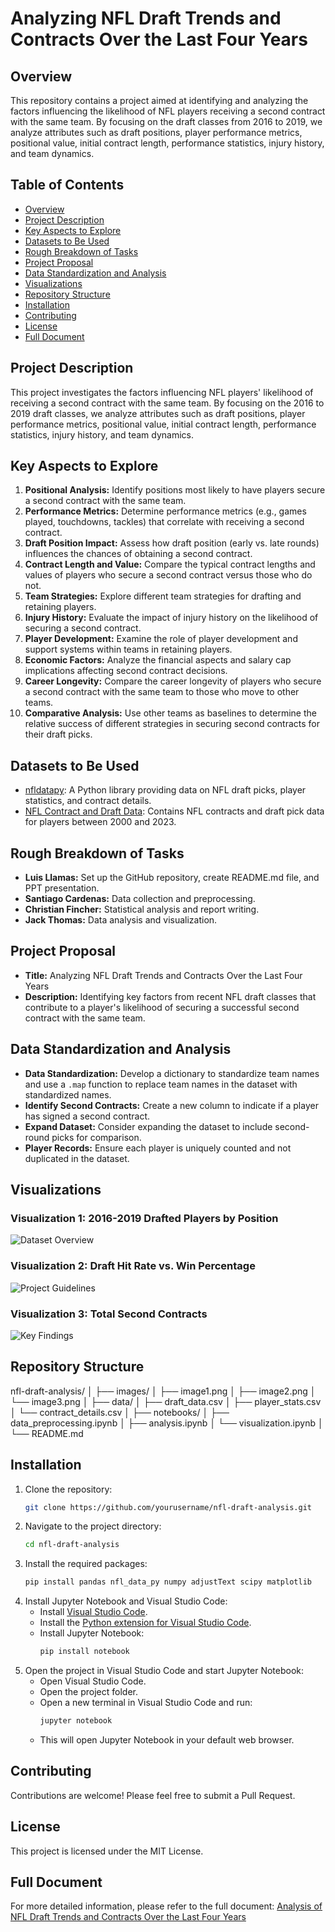 
# Analyzing NFL Draft Trends and Contracts Over the Last Four Years

## Overview
This repository contains a project aimed at identifying and analyzing the factors influencing the likelihood of NFL players receiving a second contract with the same team. By focusing on the draft classes from 2016 to 2019, we analyze attributes such as draft positions, player performance metrics, positional value, initial contract length, performance statistics, injury history, and team dynamics.

## Table of Contents
- [Overview](#overview)
- [Project Description](#project-description)
- [Key Aspects to Explore](#key-aspects-to-explore)
- [Datasets to Be Used](#datasets-to-be-used)
- [Rough Breakdown of Tasks](#rough-breakdown-of-tasks)
- [Project Proposal](#project-proposal)
- [Data Standardization and Analysis](#data-standardization-and-analysis)
- [Visualizations](#visualizations)
- [Repository Structure](#repository-structure)
- [Installation](#installation)
- [Contributing](#contributing)
- [License](#license)
- [Full Document](#full-document)

## Project Description
This project investigates the factors influencing NFL players' likelihood of receiving a second contract with the same team. By focusing on the 2016 to 2019 draft classes, we analyze attributes such as draft positions, player performance metrics, positional value, initial contract length, performance statistics, injury history, and team dynamics.

## Key Aspects to Explore
1. **Positional Analysis:** Identify positions most likely to have players secure a second contract with the same team.
2. **Performance Metrics:** Determine performance metrics (e.g., games played, touchdowns, tackles) that correlate with receiving a second contract.
3. **Draft Position Impact:** Assess how draft position (early vs. late rounds) influences the chances of obtaining a second contract.
4. **Contract Length and Value:** Compare the typical contract lengths and values of players who secure a second contract versus those who do not.
5. **Team Strategies:** Explore different team strategies for drafting and retaining players.
6. **Injury History:** Evaluate the impact of injury history on the likelihood of securing a second contract.
7. **Player Development:** Examine the role of player development and support systems within teams in retaining players.
8. **Economic Factors:** Analyze the financial aspects and salary cap implications affecting second contract decisions.
9. **Career Longevity:** Compare the career longevity of players who secure a second contract with the same team to those who move to other teams.
10. **Comparative Analysis:** Use other teams as baselines to determine the relative success of different strategies in securing second contracts for their draft picks.

## Datasets to Be Used
- [nfldatapy](https://pypi.org/project/nfldatapy/): A Python library providing data on NFL draft picks, player statistics, and contract details.
- [NFL Contract and Draft Data](https://www.kaggle.com/datasets/nicholasliusontag/nflcontractanddraftdata): Contains NFL contracts and draft pick data for players between 2000 and 2023.

## Rough Breakdown of Tasks
- **Luis Llamas:** Set up the GitHub repository, create README.md file, and PPT presentation.
- **Santiago Cardenas:** Data collection and preprocessing.
- **Christian Fincher:** Statistical analysis and report writing.
- **Jack Thomas:** Data analysis and visualization.

## Project Proposal
- **Title:** Analyzing NFL Draft Trends and Contracts Over the Last Four Years
- **Description:** Identifying key factors from recent NFL draft classes that contribute to a player's likelihood of securing a successful second contract with the same team.

## Data Standardization and Analysis
- **Data Standardization:** Develop a dictionary to standardize team names and use a `.map` function to replace team names in the dataset with standardized names.
- **Identify Second Contracts:** Create a new column to indicate if a player has signed a second contract.
- **Expand Dataset:** Consider expanding the dataset to include second-round picks for comparison.
- **Player Records:** Ensure each player is uniquely counted and not duplicated in the dataset.

## Visualizations
### Visualization 1: 2016-2019 Drafted Players by Position
![Dataset Overview](images/image1.png)

### Visualization 2: Draft Hit Rate vs. Win Percentage
![Project Guidelines](images/image2.png)

### Visualization 3: Total Second Contracts
![Key Findings](images/image3.png)

## Repository Structure

nfl-draft-analysis/
│
├── images/
│ ├── image1.png
│ ├── image2.png
│ └── image3.png
│
├── data/
│ ├── draft_data.csv
│ ├── player_stats.csv
│ └── contract_details.csv
│
├── notebooks/
│ ├── data_preprocessing.ipynb
│ ├── analysis.ipynb
│ └── visualization.ipynb
│
└── README.md


## Installation
1. Clone the repository:
    ```bash
    git clone https://github.com/yourusername/nfl-draft-analysis.git
    ```
2. Navigate to the project directory:
    ```bash
    cd nfl-draft-analysis
    ```
3. Install the required packages:
    ```bash
    pip install pandas nfl_data_py numpy adjustText scipy matplotlib
    ```
4. Install Jupyter Notebook and Visual Studio Code:
    - Install [Visual Studio Code](https://code.visualstudio.com/).
    - Install the [Python extension for Visual Studio Code](https://marketplace.visualstudio.com/items?itemName=ms-python.python).
    - Install Jupyter Notebook:
      ```bash
      pip install notebook
      ```
5. Open the project in Visual Studio Code and start Jupyter Notebook:
    - Open Visual Studio Code.
    - Open the project folder.
    - Open a new terminal in Visual Studio Code and run:
      ```bash
      jupyter notebook
      ```
    - This will open Jupyter Notebook in your default web browser.

## Contributing
Contributions are welcome! Please feel free to submit a Pull Request.

## License
This project is licensed under the MIT License.

## Full Document
For more detailed information, please refer to the full document: [Analysis of NFL Draft Trends and Contracts Over the Last Four Years](Analysis%20of%20NFL%20Draft%20Trends%20and%20Contracts%20Over%20the%20Last%20Four%20Years.docx)
